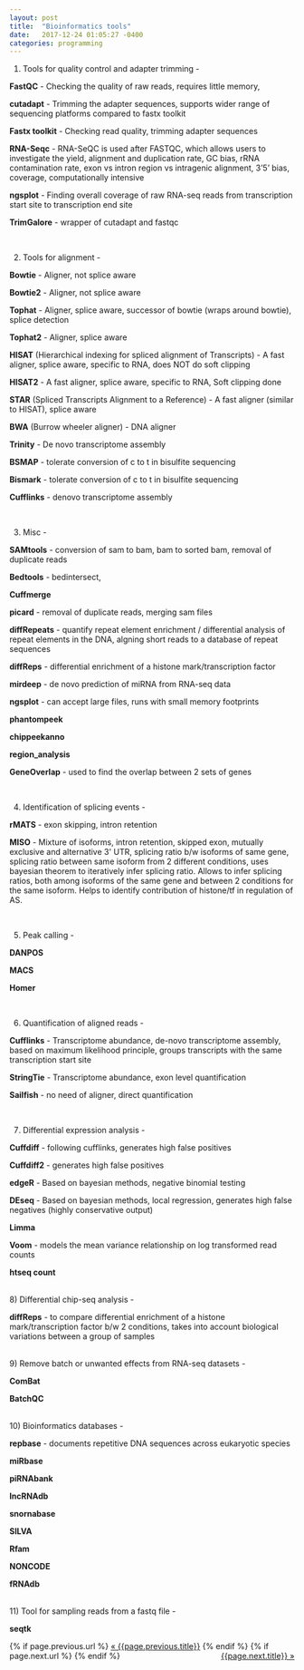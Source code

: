 ```yaml
---
layout: post
title:  "Bioinformatics tools"
date:   2017-12-24 01:05:27 -0400
categories: programming
---
```


1) Tools for quality control and adapter trimming - 

**FastQC** - Checking the quality of raw reads, requires little memory,

**cutadapt** - Trimming the adapter sequences, supports wider range of sequencing platforms compared to fastx toolkit

**Fastx toolkit** - Checking read quality, trimming adapter sequences

**RNA-Seqc** - RNA-SeQC is used after FASTQC, which allows users to investigate the yield, alignment and duplication rate, GC bias, rRNA contamination rate, exon vs intron region vs intragenic alignment, 3’5’ bias, coverage, computationally intensive

**ngsplot** - Finding overall coverage of raw RNA-seq reads from transcription start site to transcription end site

**TrimGalore** - wrapper of cutadapt and fastqc

<br>

2) Tools for alignment - 


**Bowtie** - Aligner, not splice aware

**Bowtie2** - Aligner, not splice aware

**Tophat** - Aligner, splice aware, successor of bowtie (wraps around bowtie), splice detection

**Tophat2** - Aligner, splice aware

**HISAT** (Hierarchical indexing for spliced alignment of Transcripts) - A fast aligner, splice aware, specific to RNA, does NOT do soft clipping

**HISAT2** - A fast aligner, splice aware, specific to RNA, Soft clipping done

**STAR** (Spliced Transcripts Alignment to a Reference) - A fast aligner (similar to HISAT), splice aware

**BWA** (Burrow wheeler aligner) - DNA aligner

**Trinity** - De novo transcriptome assembly

**BSMAP** - tolerate conversion of c to t in bisulfite sequencing

**Bismark** - tolerate conversion of c to t in bisulfite sequencing

**Cufflinks** - denovo transcriptome assembly

<br>

3) Misc -

**SAMtools** - conversion of sam to bam, bam to sorted bam, removal of duplicate reads

**Bedtools** - bedintersect, 

**Cuffmerge**

**picard** - removal of duplicate reads, merging sam files

**diffRepeats** - quantify repeat element enrichment / differential analysis of repeat elements in the DNA, algning short reads to a database of repeat sequences

**diffReps** - differential enrichment of a histone mark/transcription factor

**mirdeep** - de novo prediction of miRNA from RNA-seq data

**ngsplot** - can accept large files, runs with small memory footprints

**phantompeek** 

**chippeekanno** 

**region_analysis** 

**GeneOverlap** - used to find the overlap between 2 sets of genes

<br>

4) Identification of splicing events - 

**rMATS** - exon skipping, intron retention

**MISO** - Mixture of isoforms, intron retention, skipped exon, mutually exclusive and alternative 3' UTR, splicing ratio b/w isoforms of same gene, splicing ratio between same isoform from 2 different conditions, uses bayesian theorem to iteratively infer splicing ratio. Allows to infer splicing ratios, both among isoforms of the same gene and between 2 conditions for the same isoform. Helps to identify contribution of histone/tf in regulation of AS.

<br>

5) Peak calling -

**DANPOS**

**MACS**

**Homer**

<br>

6) Quantification of aligned reads -

**Cufflinks** - Transcriptome abundance, de-novo transcriptome assembly, based on maximum likelihood principle, groups transcripts with the same transcription start site

**StringTie** - Transcriptome abundance, exon level quantification

**Sailfish** - no need of aligner, direct quantification

<br>

7) Differential expression analysis - 

**Cuffdiff** - following cufflinks, generates high false positives

**Cuffdiff2** - generates high false positives

**edgeR** - Based on bayesian methods, negative binomial testing

**DEseq** - Based on bayesian methods, local regression, generates high false negatives (highly conservative output)

**Limma** 

**Voom** - models the mean variance relationship on log transformed read counts

**htseq count**

<br>
8) Differential chip-seq analysis -

**diffReps** - to compare differential enrichment of a histone mark/transcription factor b/w 2 conditions, takes into account biological variations between a group of samples

<br>
9) Remove batch or unwanted effects from RNA-seq datasets - 

**ComBat**

**BatchQC**

<br>
10) Bioinformatics databases -

**repbase** - documents repetitive DNA sequences across eukaryotic species

**miRbase** 

**piRNAbank** 

**lncRNAdb** 

**snornabase** 

**SILVA** 

**Rfam** 

**NONCODE** 

**fRNAdb** 

<br>
11) Tool for sampling reads from a fastq file -

**seqtk**

<div class="Previous-next">
  {% if page.previous.url %}
    <a class="previous" href="{{page.previous.url}}">&laquo; {{page.previous.title}}</a>
  {% endif %}
  {% if page.next.url %}
    <a class="next" style="float:right" href="{{page.next.url}}">{{page.next.title}} &raquo;</a>
  {% endif %}
</div>
